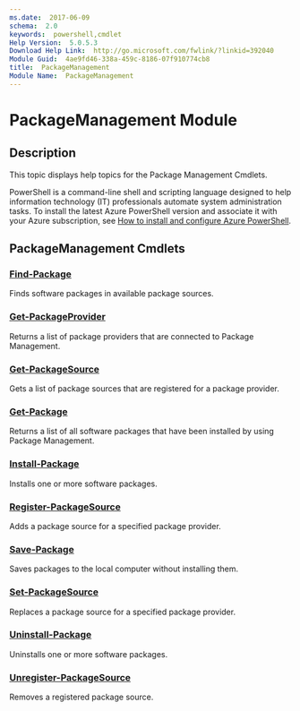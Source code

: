 ```yaml
---
ms.date:  2017-06-09
schema:  2.0
keywords:  powershell,cmdlet
Help Version:  5.0.5.3
Download Help Link:  http://go.microsoft.com/fwlink/?linkid=392040
Module Guid:  4ae9fd46-338a-459c-8186-07f910774cb8
title:  PackageManagement
Module Name:  PackageManagement
---
```


# PackageManagement Module
## Description
This topic displays help topics for the Package Management Cmdlets.

PowerShell is a command-line shell and scripting language designed to help information technology (IT) professionals automate system administration tasks. To install the latest Azure PowerShell version and associate it with your Azure subscription, see [How to install and configure Azure PowerShell](http://azure.microsoft.com/documentation/articles/powershell-install-configure/).

## PackageManagement Cmdlets
### [Find-Package](Find-Package.md)
Finds software packages in available package sources.


### [Get-PackageProvider](Get-PackageProvider.md)
Returns a list of package providers that are connected to Package Management.


### [Get-PackageSource](Get-PackageSource.md)
Gets a list of package sources that are registered for a package provider.


### [Get-Package](Get-Package.md)
Returns a list of all software packages that have been installed by using Package Management.

### [Install-Package](Install-Package.md)
Installs one or more software packages.


### [Register-PackageSource](Register-PackageSource.md)
Adds a package source for a specified package provider.


### [Save-Package](Save-Package.md)
Saves packages to the local computer without installing them.


### [Set-PackageSource](Set-PackageSource.md)
Replaces a package source for a specified package provider.


### [Uninstall-Package](Uninstall-Package.md)
Uninstalls one or more software packages.


### [Unregister-PackageSource](Unregister-PackageSource.md)
Removes a registered package source.

